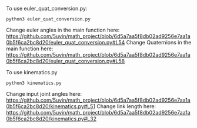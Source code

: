 To use euler_quat_conversion.py:
```
python3 euler_quat_conversion.py
```
Change euler angles in the main function here: https://github.com/5uvin/math_project/blob/6d5a7aa5f8db02ad9256e7aa1a0b5f6ca2bc8d20/euler_quat_conversion.py#L54
Change Quaternions in the main function here: https://github.com/5uvin/math_project/blob/6d5a7aa5f8db02ad9256e7aa1a0b5f6ca2bc8d20/euler_quat_conversion.py#L58

To use kinematics.py
```
python3 kinematics.py
```
Change input joint angles here: https://github.com/5uvin/math_project/blob/6d5a7aa5f8db02ad9256e7aa1a0b5f6ca2bc8d20/kinematics.py#L51
Change link length here: https://github.com/5uvin/math_project/blob/6d5a7aa5f8db02ad9256e7aa1a0b5f6ca2bc8d20/kinematics.py#L32
